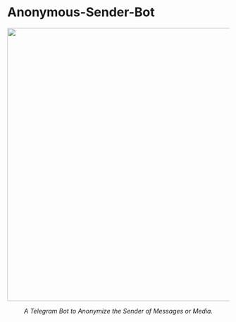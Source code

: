 # Anonymous-Sender-Bot
<p align="center">
<img src="https://telegra.ph/file/70f0362a545ead3e18030.jpg" width="620", height="620"></p>

<p align="center"><i>A Telegram Bot to Anonymize the Sender of Messages or Media.</i></p>
